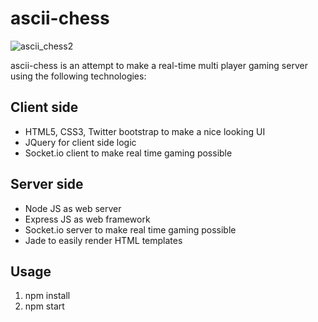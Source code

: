 # ascii-chess

![ascii_chess2](https://cloud.githubusercontent.com/assets/7233925/23529568/bb849598-ff63-11e6-8db6-a7b10bf3524d.png)

ascii-chess is an attempt to make a real-time multi player gaming server using the following technologies:

## Client side

* HTML5, CSS3, Twitter bootstrap to make a nice looking UI
* JQuery for client side logic
* Socket.io client to make real time gaming possible

## Server side

* Node JS as web server
* Express JS as web framework
* Socket.io server to make real time gaming possible
* Jade to easily render HTML templates

## Usage

1. npm install
2. npm start
